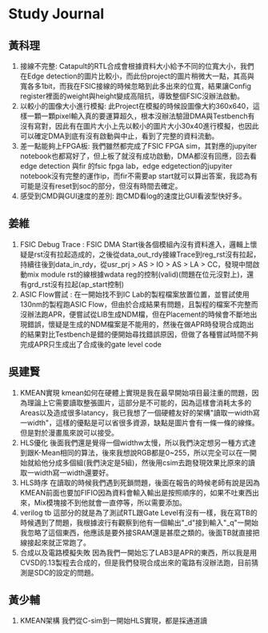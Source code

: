 # Study Journal
## 黃科理
1. 接線不完整: 
Catapult的RTL合成會根據資料大小給予不同的位寬大小，我們在Edge detection的圖片比較小，而此份project的圖片稍微大一點，其高與寬各多1bit，而我在FSIC接線的時候忽略到此多出來的位寬，結果讓Config register裡面的weight與height變成高阻抗，導致整個FSIC沒辦法啟動。
3. 以較小的圖像大小進行模擬: 
此Project在模擬的時候設圖像大約360x640，這樣一顆一顆pixel輸入真的要運算超久，根本沒辦法驗證DMA與Testbench有沒有寫對，因此有在圖片大小上先以較小的圖片大小30x40進行模擬，也因此可以確定DMA到底有沒有啟動與中止，看到了完整的資料流動。
5. 差一點能夠上FPGA板:
我們雖然都完成了FSIC FPGA sim，其對應的jupyiter notebook也都寫好了，但上板了就沒有成功啟動，DMA都沒有回應，回去看edge detection 與fir 的fsic fpga lab，edge edgetection的jupyiter notebook沒有完整的運作ip，而fir不需要ap start就可以算出答案，我認為有可能是沒有reset到soc的部分，但沒有時間去確定。
7. 感受到CMD與GUI速度的差別: 
跑CMD看log的速度比GUI看波型快好多。

## 姜維
1. FSIC Debug Trace : 
FSIC DMA Start後各個模組內沒有資料進入，邏輯上懷疑是rst沒有拉起造成的，之後從data_out_rdy接線Trace到reg_rst沒有拉起，持續往後到data_in_rdy，從usr_prj > AS > IO > AS > LA > CC，發現中間啟動mix module rst的線根據wdata reg的控制(valid)(問題在位元沒對上)，還有grd_rst沒有拉起(ap_start控制)
2. ASIC Flow嘗試 : 
在一開始找不到IC Lab的製程檔案放置位置，並嘗試使用130nm的製程跑ASIC Flow，但由於合成結果有問題，且製程的檔案不完整而沒辦法跑APR，便嘗試從LIB生成NDM檔，但在Placement的時候會不斷地出現錯誤，懷疑是生成的NDM檔案是不能用的，然後在做APR時發現合成跑出的結果對比Testbench是錯的便開始尋找錯誤原因，但做了各種嘗試時間不夠完成APR只生成出了合成後的gate level code
## 吳建賢
1. KMEAN實現
kmean如何在硬體上實現是我在最早開始項目最注重的問題，因為理論上它需要讀取整張圖片，這部分是不可能的，因為這樣會消耗太多的Areas以及造成很多latancy，我已我想了一個硬體友好的架構"讀取一width寫一width"，這樣的優點是可以省很多資源，缺點是圖片會有一條一條的線條。但是對於漫畫風來說可以接受。
2. HLS優化
後面我們還是覺得一個widthw太慢，所以我們決定想另一種方式達到跟K-Mean相同的算法，後來我想說RGB都是0~255，所以完全可以在一開始就給他分成多個組(我們決定是5組)，然後用csim去跑發現效果比原來的讀取一width寫一width還要好。
3. HLS時序
在讀取的時候我們遇到死鎖問題，後面在報告的時候老師有說是因為KMEAN前面也要加FIFIO因為資料會輸入輸出是按照順序的，如果不吐東西出來，Mix模塊接不到他就會一直停等，所以需要添加。
4. verilog tb
這部分的就是為了測試RTL跟Gate Level有沒有一樣，我在寫TB的時候遇到了問題，我根據波行有觀察到他有一個輸出"_d"接到輸入"_q"一開始我忽略了這個東西，他應該是要外接SRAM還是甚麼之類的。後面TB就直接把線接起來就正常跑了。
5. 合成以及電路模擬失敗
因為我們一開始忘了LAB3是APR的東西，所以我是用CVSD的.13製程去合成的，但是我們發現合成出來的電路有沒辦法跑，目前猜測是SDC的設定的問題。

## 黃少輔
1. KMEAN架構
我們從C-sim到一開始HLS實現，都是採通道讀